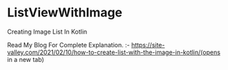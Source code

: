 # ListViewWithImage
Creating Image List In Kotlin

Read My Blog For Complete Explanation. :- https://site-valley.com/2021/02/10/how-to-create-list-with-the-image-in-kotlin/(opens in a new tab)
